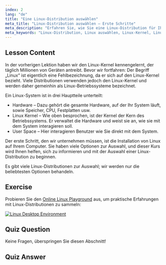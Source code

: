 ```yaml
---
index: 2
lang: "de"
title: "Eine Linux-Distribution auswählen"
meta_title: "Linux-Distribution auswählen – Erste Schritte"
meta_description: "Erfahren Sie, wie Sie eine Linux-Distribution für Ihre Bedürfnisse auswählen. Entdecken Sie beliebte Optionen und verstehen Sie Kernel, Hardware und User Space. Beginnen Sie Ihre Linux-Reise!"
meta_keywords: "Linux-Distribution, Linux auswählen, Linux-Kernel, Linux für Anfänger, Linux-Anleitung, Linux installieren, Linux-Tutorial"
---
```


## Lesson Content

In der vorherigen Lektion haben wir den Linux-Kernel kennengelernt, der täglich Millionen von Geräten antreibt. Bevor wir fortfahren: Der Begriff „Linux“ ist eigentlich eine Fehlbezeichnung, da er sich auf den Linux-Kernel bezieht. Viele Distributionen verwenden jedoch den Linux-Kernel und werden daher gemeinhin als Linux-Betriebssysteme bezeichnet.

Ein Linux-System ist in drei Hauptteile unterteilt:

- Hardware – Dazu gehört die gesamte Hardware, auf der Ihr System läuft, sowie Speicher, CPU, Festplatten usw.
- Linux Kernel – Wie oben besprochen, ist der Kernel der Kern des Betriebssystems. Er verwaltet die Hardware und weist sie an, wie sie mit dem System interagieren soll.
- User Space – Hier interagieren Benutzer wie Sie direkt mit dem System.

Der erste Schritt, den wir unternehmen müssen, ist die Installation von Linux auf Ihrem Computer. Sie haben viele Optionen zur Auswahl, und dieser Kurs wird Ihnen helfen, sich zu informieren und mit der Auswahl einer Linux-Distribution zu beginnen.

Es gibt viele Linux-Distributionen zur Auswahl; wir werden nur die beliebtesten Optionen behandeln.

## Exercise

Probieren Sie den [Online Linux Playground](https://labex.io/tutorials/linux-online-linux-playground-372915) aus, um praktische Erfahrungen mit Linux-Distributionen zu sammeln:

[![Linux Desktop Environment](https://labex.io/_ipx/_/images/lab/env-desktop.png)](https://labex.io/tutorials/linux-online-linux-playground-372915)

## Quiz Question

Keine Fragen, überspringen Sie diesen Abschnitt!

## Quiz Answer
